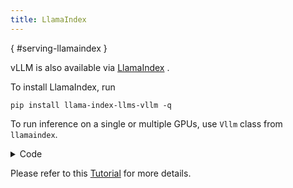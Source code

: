```yaml
---
title: LlamaIndex
---
```

[](){ #serving-llamaindex }

vLLM is also available via [LlamaIndex](https://github.com/run-llama/llama_index) .

To install LlamaIndex, run

```console
pip install llama-index-llms-vllm -q
```

To run inference on a single or multiple GPUs, use `Vllm` class from `llamaindex`.

<details>
<summary>Code</summary>

```python
from llama_index.llms.vllm import Vllm

llm = Vllm(
    model="microsoft/Orca-2-7b",
    tensor_parallel_size=4,
    max_new_tokens=100,
    vllm_kwargs={"swap_space": 1, "gpu_memory_utilization": 0.5},
)
```

</details>

Please refer to this [Tutorial](https://docs.llamaindex.ai/en/latest/examples/llm/vllm/) for more details.
